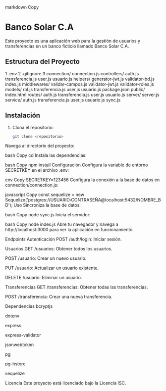 markdown
Copy
# Banco Solar C.A

Este proyecto es una aplicación web para la gestión de usuarios y transferencias en un banco ficticio llamado Banco Solar C.A.

## Estructura del Proyecto
1 .env
2 .gitignore
3 connection/
    connection.js
controllers/
    auth.js
    transferencia.js
    user.js
    usuario.js
helpers/
    generator-jwt.js
    validator-bd.js
index.js
middlewares/
    validar-campos.js
    validator-jwt.js
    validator-roles.js
models/
    rol.js
    transferencia.js
    user.js
    usuario.js
package.json
public/
    index.html
routes/
    auth.js
    transferencia.js
    user.js
    usuario.js
server/
    server.js
service/
    auth.js
    transferencia.js
    user.js
    usuario.js
sync.js

## Instalación

1. Clona el repositorio:
   ```bash
   git clone <repositorio>
Navega al directorio del proyecto:

bash
Copy
cd <directorio-del-proyecto>
Instala las dependencias:

bash
Copy
npm install
Configuración
Configura la variable de entorno SECRETKEY en el archivo .env:

env
Copy
SECRETKEY=123456
Configura la conexión a la base de datos en connection/connection.js:

javascript
Copy
const sequelize = new Sequelize('postgres://USUARIO:CONTRASEÑA@localhost:5432/NOMBRE_BD');
Uso
Sincroniza la base de datos:

bash
Copy
node sync.js
Inicia el servidor:

bash
Copy
node index.js
Abre tu navegador y navega a http://localhost:3000 para ver la aplicación en funcionamiento.

Endpoints
Autenticación
POST /auth/login: Iniciar sesión.

Usuarios
GET /usuarios: Obtener todos los usuarios.

POST /usuario: Crear un nuevo usuario.

PUT /usuario: Actualizar un usuario existente.

DELETE /usuario: Eliminar un usuario.

Transferencias
GET /transferencias: Obtener todas las transferencias.

POST /transferencia: Crear una nueva transferencia.

Dependencias
bcryptjs

dotenv

express

express-validator

jsonwebtoken

pg

pg-hstore

sequelize

Licencia
Este proyecto está licenciado bajo la Licencia ISC.
